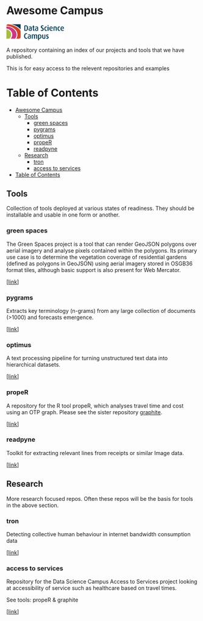 # Awesome Campus

<img src="logo.png" style="width:30%;height:auto;">

A repository containing an index of our projects and tools that we have
published.

This is for easy access to the relevent repositories and examples

# Table of Contents

- [Awesome Campus](#awesome-campus)
  - [Tools](#tools)
    - [green spaces](#green-spaces)
    - [pygrams](#pygrams)
    - [optimus](#optimus)
    - [propeR](#proper)
    - [readpyne](#readpyne)
  - [Research](#research)
    - [tron](#tron)
    - [access to services](#access-to-services)
- [Table of Contents](#table-of-contents)

## Tools

Collection of tools deployed at various states of readiness. They should be
installable and usable in one form or another.

### green spaces

The Green Spaces project is a tool that can render GeoJSON polygons over aerial
imagery and analyse pixels contained within the polygons. Its primary use case
is to determine the vegetation coverage of residential gardens (defined as
polygons in GeoJSON) using aerial imagery stored in OSGB36 format tiles,
although basic support is also present for Web Mercator.

[[link](https://github.com/datasciencecampus/Green_Spaces)]

### pygrams

Extracts key terminology (n-grams) from any large collection of
documents (>1000) and forecasts emergence.

[[link](https://github.com/datasciencecampus/pyGrams)]

### optimus

A text processing pipeline for turning unstructured text data into hierarchical
datasets.

[[link](https://github.com/datasciencecampus/optimus)]

### propeR

A repository for the R tool propeR, which analyses travel time and cost using an
OTP graph. Please see the sister repository
[graphite](https://github.com/datasciencecampus/graphite).

[[link](https://github.com/datasciencecampus/propeR)]

### readpyne

Toolkit for extracting relevant lines from receipts or similar Image data.

[[link](https://github.com/datasciencecampus/readpyne)]

## Research

More research focused repos. Often these repos will be the basis for tools
in the above section.

### tron

Detecting collective human behaviour in internet bandwidth consumption data

[[link](https://github.com/datasciencecampus/tron)]

### access to services

Repository for the Data Science Campus Access to Services project looking at
accessibility of service such as healthcare based on travel times.

See tools: propeR & graphite

[[link](https://github.com/datasciencecampus/access-to-services)]
